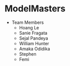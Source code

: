 # ModelMasters

* Team Members
  * Hoang Le
  * Sanie Fragata
  * Sejal Pandeya
  * William Hunter
  * Amaka Odidika
  * Stephen
  * Femi
